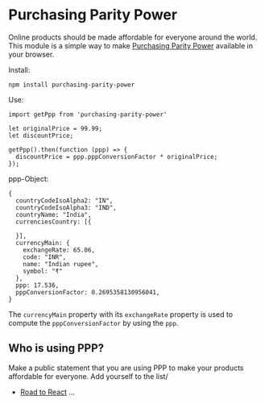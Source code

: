 # Purchasing Parity Power

Online products should be made affordable for everyone around the world. This module is a simple way to make [Purchasing Parity Power](https://en.wikipedia.org/wiki/Purchasing_power_parity) available in your browser.

Install:

`npm install purchasing-parity-power`

Use:

```
import getPpp from 'purchasing-parity-power'

let originalPrice = 99.99;
let discountPrice;

getPpp().then(function (ppp) => {
  discountPrice = ppp.pppConversionFactor * originalPrice;
});
```

ppp-Object:

```
{
  countryCodeIsoAlpha2: "IN",
  countryCodeIsoAlpha3: "IND",
  countryName: "India",
  currenciesCountry: [{
  
  }],
  currencyMain: {
    exchangeRate: 65.06, 
    code: "INR", 
    name: "Indian rupee", 
    symbol: "₹"
  },
  ppp: 17.536,
  pppConversionFactor: 0.2695358130956041,
}
```

The `currencyMain` property with its `exchangeRate` property is used to compute the `pppConversionFactor` by using the `ppp`.

## Who is using PPP?

Make a public statement that you are using PPP to make your products affordable for everyone. Add yourself to the list/

* [Road to React](https://roadtoreact.com/)
...
